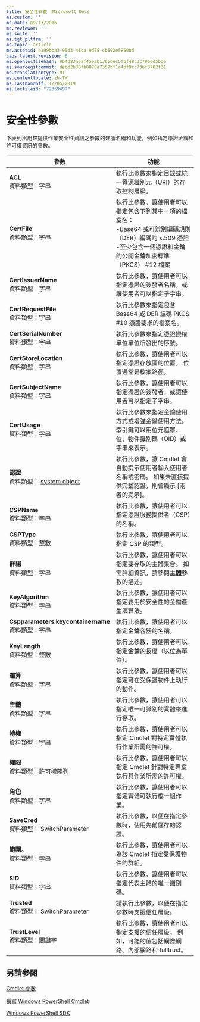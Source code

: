 ```yaml
---
title: 安全性參數 |Microsoft Docs
ms.custom: ''
ms.date: 09/13/2016
ms.reviewer: ''
ms.suite: ''
ms.tgt_pltfrm: ''
ms.topic: article
ms.assetid: e199bba3-90d3-41ca-9d78-cb502e58508d
caps.latest.revision: 6
ms.openlocfilehash: 9b4d83aeaf45eab1365dec5fbf48c3c796ed5bde
ms.sourcegitcommit: debd2b38fb8070a7357bf1a4bf9cc736f3702f31
ms.translationtype: MT
ms.contentlocale: zh-TW
ms.lasthandoff: 12/05/2019
ms.locfileid: "72369497"
---
```

# <a name="security-parameters"></a>安全性參數

下表列出用來提供作業安全性資訊之參數的建議名稱和功能，例如指定憑證金鑰和許可權資訊的參數。

|參數|功能|
|---|---|
|**ACL**<br>資料類型：字串|執行此參數來指定目錄或統一資源識別元（URI）的存取控制層級。|
|**CertFile**<br>資料類型：字串|執行此參數，讓使用者可以指定包含下列其中一項的檔案名：<br>-Base64 或可辨別編碼規則（DER）編碼的 x.509 憑證<br>-至少包含一個憑證和金鑰的公開金鑰加密標準（PKCS） #12 檔案|
|**CertIssuerName**<br>資料類型：字串|執行此參數，讓使用者可以指定憑證的簽發者名稱，或讓使用者可以指定子字串。|
|**CertRequestFile**<br>資料類型：字串|執行此參數來指定包含 Base64 或 DER 編碼 PKCS #10 憑證要求的檔案名。|
|**CertSerialNumber**<br>資料類型：字串|執行此參數來指定憑證授權單位單位所發出的序號。|
|**CertStoreLocation**<br>資料類型：字串|執行此參數，讓使用者可以指定憑證存放區的位置。 位置通常是檔案路徑。|
|**CertSubjectName**<br>資料類型：字串|執行此參數，讓使用者可以指定憑證的簽發者，或讓使用者可以指定子字串。|
|**CertUsage**<br>資料類型：字串|執行此參數來指定金鑰使用方式或增強金鑰使用方法。 索引鍵可以用位元遮罩、位、物件識別碼（OID）或字串來表示。|
|**認證**<br>資料類型： [system.object](/dotnet/api/System.Management.Automation.PSCredential)|執行此參數，讓 Cmdlet 會自動提示使用者輸入使用者名稱或密碼。 如果未直接提供完整認證，則會顯示 [兩者的提示]。|
|**CSPName**<br>資料類型：字串|執行此參數，讓使用者可以指定憑證服務提供者（CSP）的名稱。|
|**CSPType**<br>資料類型：整數|執行此參數，讓使用者可以指定 CSP 的類型。|
|**群組**<br>資料類型：字串|執行此參數，讓使用者可以指定要存取的主體集合。 如需詳細資訊，請參閱**主體**參數的描述。|
|**KeyAlgorithm**<br>資料類型：字串|執行此參數，讓使用者可以指定要用於安全性的金鑰產生演算法。|
|**Cspparameters.keycontainername**<br>資料類型：字串|執行此參數，讓使用者可以指定金鑰容器的名稱。|
|**KeyLength**<br>資料類型：整數|執行此參數，讓使用者可以指定金鑰的長度（以位為單位）。|
|**運算**<br>資料類型：字串|執行此參數，讓使用者可以指定可在受保護物件上執行的動作。|
|**主體**<br>資料類型：字串|執行此參數，讓使用者可以指定唯一可識別的實體來進行存取。|
|**特權**<br>資料類型：字串|執行此參數，讓使用者可以指定 Cmdlet 對特定實體執行作業所需的許可權。|
|**權限**<br>資料類型：許可權陣列|執行此參數，讓使用者可以指定 Cmdlet 針對特定專案執行其作業所需的許可權。|
|**角色**<br>資料類型：字串|執行此參數，讓使用者可以指定實體可執行檔一組作業。|
|**SaveCred**<br>資料類型： SwitchParameter|執行此參數，以便在指定參數時，使用先前儲存的認證。|
|**範圍。**<br>資料類型：字串|執行此參數，讓使用者可以為該 Cmdlet 指定受保護物件的群組。|
|**SID**<br>資料類型：字串|執行此參數，讓使用者可以指定代表主體的唯一識別碼。|
|**Trusted**<br>資料類型： SwitchParameter|請執行此參數，以便在指定參數時支援信任層級。|
|**TrustLevel**<br>資料類型：關鍵字|執行此參數，讓使用者可以指定支援的信任層級。 例如，可能的值包括網際網路、內部網路和 fulltrust。|

## <a name="see-also"></a>另請參閱

[Cmdlet 參數](./cmdlet-parameters.md)

[撰寫 Windows PowerShell Cmdlet](./writing-a-windows-powershell-cmdlet.md)

[Windows PowerShell SDK](../windows-powershell-reference.md)
